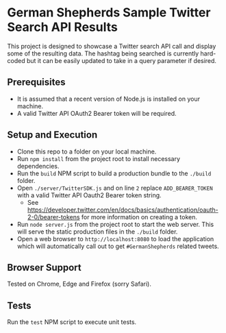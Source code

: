 # German Shepherds Sample Twitter Search API Results
This project is designed to showcase a Twitter search API call and display some of the resulting data.
The hashtag being searched is currently hard-coded but it can be easily updated to take in a query parameter if desired.

## Prerequisites
- It is assumed that a recent version of Node.js is installed on your machine.
- A valid Twitter API OAuth2 Bearer token will be required.

## Setup and Execution
- Clone this repo to a folder on your local machine.
- Run `npm install` from the project root to install necessary dependencies.
- Run the `build` NPM script to build a production bundle to the `./build` folder.
- Open `./server/TwitterSDK.js` and on line `2` replace `ADD_BEARER_TOKEN` with a valid Twitter API Oauth2 Bearer token string.
  - See https://developer.twitter.com/en/docs/basics/authentication/oauth-2-0/bearer-tokens for more information on creating a token.
- Run `node server.js` from the project root to start the web server.  This will serve the static production files in the `./build` folder.
- Open a web browser to `http://localhost:8080` to load the application which will automatically call out to get `#GermanShepherds` related tweets.

## Browser Support
Tested on Chrome, Edge and Firefox (sorry Safari).

## Tests
Run the `test` NPM script to execute unit tests.
